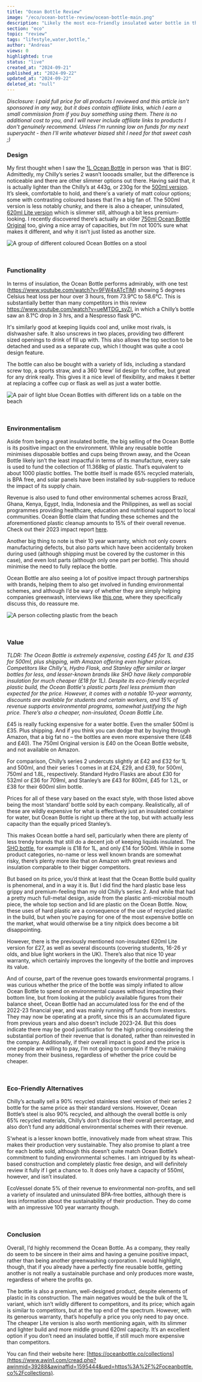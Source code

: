 ```yaml
---
title: "Ocean Bottle Review"
image: "/eco/ocean-bottle-review/ocean-bottle-main.png"
description: "Likely the most eco-friendly insulated water bottle in the world"
section: "eco"
topic: "review"
tags: "lifestyle,water,bottle,"
author: "Andreas"
views: 0
highlighted: true
status: "live"
created_at: "2024-09-21"
published_at: "2024-09-22"
updated_at: "2024-09-22"
deleted_at: "null"
---
```


_Disclosure: I paid full price for all products I reviewed and this article isn't sponsored in any way, but it does contain affiliate links, which I earn a small commission from if you buy something using them. There is no additional cost to you, and I will never include affiliate links to products I don't genuinely recommend.
Unless I'm running low on funds for my next superyacht - then I'll write whatever biased shit I need for that sweet cash ;)_
&nbsp;

### Design

My first thought when I saw the [1L Ocean Bottle](https://www.awin1.com/cread.php?awinmid=39288&awinaffid=1595444&ued=https%3A%2F%2Foceanbottle.co%2Fproducts%2Fbig-ocean-bottle-obsidian-black) in person was ‘that is BIG’. Admittedly, my Chilly’s series 2 wasn’t loooads smaller, but the difference is noticeable and there are other slimmer options out there. Having said that, it is actually lighter than the Chilly’s at 443g, or 230g for the [500ml version](https://www.awin1.com/cread.php?awinmid=39288&awinaffid=1595444&ued=https%3A%2F%2Foceanbottle.co%2Fproducts%2Focean-bottle-ocean-blue). It’s sleek, comfortable to hold, and there's a variety of matt colour options; some with contrasting coloured bases that I’m a big fan of. The 500ml version is less notably chunky, and there is also a cheaper, uninsulated, [620ml Lite version](https://www.awin1.com/cread.php?awinmid=39288&awinaffid=1595444&ued=https%3A%2F%2Foceanbottle.co%2Fproducts%2Fob-lite-lavender-haze) which is slimmer still, although a bit less premium-looking. I recently discovered there’s actually an older [750ml Ocean Bottle Original](https://www.awin1.com/cread.php?awinmid=39288&awinaffid=1595444&ued=https%3A%2F%2Foceanbottle.co%2Fproducts%2Focean-bottle-obsidian-black-750) too, giving a nice array of capacities, but I’m not 100% sure what makes it different, and why it isn’t just listed as another size.

![A group of different coloured Ocean Bottles on a stool](/eco/ocean-bottle-review/ocean-bottle-colours.png)

&nbsp;

### Functionality

In terms of insulation, the Ocean Bottle performs admirably, with one test (<https://www.youtube.com/watch?v=9FW4xATcTlM>) showing 5 degrees Celsius heat loss per hour over 3 hours, from 73.9°C to 58.6°C. This is substantially better than many competitors in this review <https://www.youtube.com/watch?v=ueMTDG_syZI>, in which a Chilly’s bottle saw an 8.1°C drop in 3 hrs, and a Nespresso flask 9°C.

It's similarly good at keeping liquids cool and, unlike most rivals, is dishwasher safe. It also unscrews in two places, providing two different sized openings to drink of fill up with. This also allows the top section to be detached and used as a separate cup, which I thought was quite a cool design feature.

The bottle can also be bought with a variety of lids, including a standard screw top, a sports straw, and a 360 ‘brew’ lid design for coffee, but great for any drink really. This gives it a nice level of flexibility, and makes it better at replacing a coffee cup or flask as well as just a water bottle.

![A pair of light blue Ocean Bottles with different lids on a table on the beach](/eco/ocean-bottle-review/ocean-bottle-lids.png)

&nbsp;

### Environmentalism

Aside from being a great insulated bottle, the big selling of the Ocean Bottle is its positive impact on the environment. While any reusable bottle minimises disposable bottles and cups being thrown away, and the Ocean Bottle likely isn’t the least impactful in terms of its manufacture, every sale is used to fund the collection of 11.368kg of plastic. That’s equivalent to about 1000 plastic bottles. The bottle itself is made 65% recycled materials, is BPA free, and solar panels have been installed by sub-suppliers to reduce the impact of its supply chain.

Revenue is also used to fund other environmental schemes across Brazil, Ghana, Kenya, Egypt, India, Indonesia and the Philippines, as well as social programmes providing healthcare, education and nutritional support to local communities. Ocean Bottle claim that funding these schemes and the aforementioned plastic cleanup amounts to 15% of their overall revenue. Check out their 2023 impact report [here](https://www.awin1.com/cread.php?awinmid=39288&awinaffid=1595444&ued=https%3A%2F%2Foceanbottle.co%2Fpages%2F2023-impact-report).

Another big thing to note is their 10 year warranty, which not only covers manufacturing defects, but also parts which have been accidentally broken during used (although shipping must be covered by the customer in this case), and even lost parts (although only one part per bottle). This should minimise the need to fully replace the bottle.

Ocean Bottle are also seeing a lot of positive impact through partnerships with brands, helping them to also get involved in funding environmental schemes, and although I’d be wary of whether they are simply helping companies greenwash, interviews like [this one](https://www.thedrum.com/news/2023/12/05/how-ocean-bottle-uses-corporate-partnerships-grow-without-greenwashing), where they specifically discuss this, do reassure me.

![A person collecting plastic from the beach](/eco/ocean-bottle-review/ocean-bottle-plastic-collection.png)

&nbsp;

### Value

_TLDR: The Ocean Bottle is extremely expensive, costing £45 for 1L and £35 for 500ml, plus shipping, with Amazon offering even higher prices. Competitors like Chilly's, Hydro Flask, and Stanley offer similar or larger bottles for less, and lesser-known brands like SHO have likely comparable insulation for much cheaper (£18 for 1L). Despite its eco-friendly recycled plastic build, the Ocean Bottle's plastic parts feel less premium than expected for the price. However, it comes with a notable 10-year warranty, discounts are available for students and certain workers, and 15% of revenue supports environmental programs, somewhat justifying the high price. There’s also a cheaper, non-insulated, Ocean Bottle Lite._

£45 is really fucking expensive for a water bottle. Even the smaller 500ml is £35. Plus shipping. And if you think you can dodge that by buying through Amazon, that a big fat no – the bottles are even more expensive there (£48 and £40). The 750ml Original version is £40 on the Ocean Bottle website, and not available on Amazon.

For comparison, Chilly’s series 2 undercuts slightly at £42 and £32 for 1L and 500ml, and their series 1 comes in at £24, £29, and £39, for 500ml, 750ml and 1.8L, respectively. Standard Hydro Flasks are about £30 for 532ml or £36 for 709ml, and Stanley’s are £43 for 800ml, £45 for 1.2L, or £38 for their 600ml slim bottle.

Prices for all of these vary based on the exact style, with those listed above being the most ‘standard’ bottle sold by each company. Realistically, all of these are wildly expensive for what is effectively just an insulated container for water, but Ocean Bottle is right up there at the top, but with actually less capacity than the equally priced Stanley’s.

This makes Ocean bottle a hard sell, particularly when there are plenty of less trendy brands that still do a decent job of keeping liquids insulated. The [SHO bottle](https://www.amazon.co.uk/SHO-Bottle-Ultimate-Insulated-Stainless/dp/B07RP1LPGT/ref=sr_1_1_sspa?tag=telegraphaffiliate-21&ascsubtag=Ard3kVWHttgh-21&th=1&psc=1), for example is £18 for 1L, and only £14 for 500ml. While in some product categories, no-name or less well known brands are somewhat risky, there’s plenty more like that on Amazon with great reviews and insulation comparable to their bigger competitors.

But based on its price, you’d think at least that the Ocean Bottle build quality is phenomenal, and in a way it is. But I did find the hard plastic base less grippy and premium-feeling than my old Chilly’s series 2. And while that had a pretty much full-metal design, aside from the plastic anti-microbial mouth piece, the whole top section and lid are plastic on the Ocean Bottle. Now, these uses of hard plastic are a consequence of the use of recycled plastic in the build, but when you’re paying for one of the most expensive bottle on the market, what would otherwise be a tiny nitpick does become a bit disappointing.

However, there is the previously mentioned non-insulated 620ml Lite version for £27, as well as several discounts (covering students, 16-26 yr olds, and blue light workers in the UK). There’s also that nice 10 year warranty, which certainly improves the longevity of the bottle and improves its value.

And of course, part of the revenue goes towards environmental programs. I was curious whether the price of the bottle was simply inflated to allow Ocean Bottle to spend on environmental causes without impacting their bottom line, but from looking at the publicly available figures from their balance sheet, Ocean Bottle had an accumulated loss for the end of the 2022-23 financial year, and was mainly running off funds from investors. They may now be operating at a profit, since this is an accumulated figure from previous years and also doesn’t include 2023-24. But this does indicate there may be good justification for the high pricing considering the substantial portion of their revenue that is donated, rather than reinvested in the company. Additionally, if their overall impact is good and the price is one people are willing to pay, I’m not going to complain if they’re making money from their business, regardless of whether the price could be cheaper.

&nbsp;

### Eco-Friendly Alternatives

Chilly’s actually sell a 90% recycled stainless steel version of their series 2 bottle for the same price as their standard versions. However, Ocean Bottle’s steel is also 90% recycled, and although the overall bottle is only 65% recycled materials, Chilly’s don’t disclose their overall percentage, and also don’t fund any additional environmental schemes with their revenue.

S‘wheat is a lesser known bottle, innovatively made from wheat straw. This makes their production very sustainable. They also promise to plant a tree for each bottle sold, although this doesn’t quite match Ocean Bottle’s commitment to funding environmental schemes. I am intrigued by its wheat-based construction and completely plastic free design, and will definitely review it fully if I get a chance to. It does only have a capacity of 550ml, however, and isn’t insulated.

EcoVessel donate 5% of their revenue to environmental non-profits, and sell a variety of insulated and uninsulated BPA-free bottles, although there is less information about the sustainability of their production. They do come with an impressive 100 year warranty though.

&nbsp;

### Conclusion

Overall, I’d highly recommend the Ocean Bottle. As a company, they really do seem to be sincere in their aims and having a genuine positive impact, rather than being another greenwashing corporation. I would highlight, though, that if you already have a perfectly fine reusable bottle, getting another is not really a sustainable purchase and only produces more waste, regardless of where the profits go.

The bottle is also a premium, well-designed product, despite elements of plastic in its construction. The main negatives would be the bulk of the 1L variant, which isn’t wildly different to competitors, and its price; which again is similar to competitors, but at the top end of the spectrum. However, with its generous warranty, that’s hopefully a price you only need to pay once. The cheaper Lite version is also worth mentioning again, with its slimmer and lighter build and more middle ground 620ml capacity. It’s an excellent option if you don’t need an insulated bottle, if still much more expensive than competitors.

You can find their website here: [https://oceanbottle.co/collections](https://www.awin1.com/cread.php?awinmid=39288&awinaffid=1595444&ued=https%3A%2F%2Foceanbottle.co%2Fcollections).
